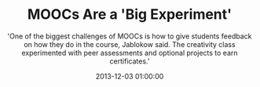 ---
layout: post
title:  "MOOCs Are a 'Big Experiment'"
subtitle:  "'One of the biggest challenges of MOOCs is how to give students feedback on how they do in the course, Jablokow said. The creativity class experimented with peer assessments and optional projects to earn certificates.'"
date:   2013-12-03 01:00:00
refurl: http://www.prweb.com/releases/2013/12/prweb11383573.htm
source: prweb.com
categories: linkpost
tag: post
---
